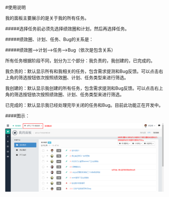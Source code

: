 #使用说明

我的面板主要展示的是关于我的所有任务。

#####选择任务前必须先选择绩效圈和计划，然后再选择任务。

#####绩效圈、计划、任务、Bug的关系是：

#####绩效圈-->计划-->任务-->Bug（依次是包含关系）

所有任务根据阶段不同，划分为三个部分：我负责的，我创建的，已完成的。

我负责的：默认显示所有和我相关的任务，包含需求提测和Bug反馈。可以点击右上角的筛选按钮依次按照绩效圈、计划、任务类型来进行筛选。

我创建的：默认显示我创建的所有任务，包含需求提测和Bug反馈。可以点击右上角的筛选按钮依次按照绩效圈、计划、任务类型来进行筛选。

已完成的：默认显示我已经处理完毕关闭的任务和Bug。目前此功能正在开发中。


####图示：

![mydesk](https://github.com/Ivantester/cits_help/blob/4c2906c04ecf7a3cb62e66512198c9c023f713ec/picture/wydesk.png?raw=true)